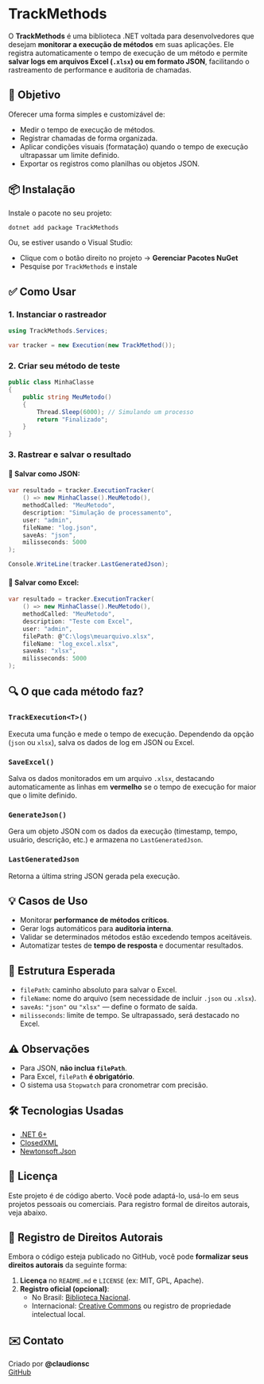 
# TrackMethods

O **TrackMethods** é uma biblioteca .NET voltada para desenvolvedores que desejam **monitorar a execução de métodos** em suas aplicações. Ele registra automaticamente o tempo de execução de um método e permite **salvar logs em arquivos Excel (`.xlsx`) ou em formato JSON**, facilitando o rastreamento de performance e auditoria de chamadas.

## 🧠 Objetivo

Oferecer uma forma simples e customizável de:
- Medir o tempo de execução de métodos.
- Registrar chamadas de forma organizada.
- Aplicar condições visuais (formatação) quando o tempo de execução ultrapassar um limite definido.
- Exportar os registros como planilhas ou objetos JSON.

## 📦 Instalação

Instale o pacote no seu projeto:

```bash
dotnet add package TrackMethods
```

Ou, se estiver usando o Visual Studio:
- Clique com o botão direito no projeto → **Gerenciar Pacotes NuGet**
- Pesquise por `TrackMethods` e instale

## ✅ Como Usar

### 1. **Instanciar o rastreador**

```csharp
using TrackMethods.Services;

var tracker = new Execution(new TrackMethod());
```

### 2. **Criar seu método de teste**

```csharp
public class MinhaClasse
{
    public string MeuMetodo()
    {
        Thread.Sleep(6000); // Simulando um processo
        return "Finalizado";
    }
}
```

### 3. **Rastrear e salvar o resultado**

#### 🔹 Salvar como JSON:

```csharp
var resultado = tracker.ExecutionTracker(
    () => new MinhaClasse().MeuMetodo(),
    methodCalled: "MeuMetodo",
    description: "Simulação de processamento",
    user: "admin",
    fileName: "log.json",
    saveAs: "json",
    milisseconds: 5000
);

Console.WriteLine(tracker.LastGeneratedJson);
```

#### 🔹 Salvar como Excel:

```csharp
var resultado = tracker.ExecutionTracker(
    () => new MinhaClasse().MeuMetodo(),
    methodCalled: "MeuMetodo",
    description: "Teste com Excel",
    user: "admin",
    filePath: @"C:\logs\meuarquivo.xlsx",
    fileName: "log_excel.xlsx",
    saveAs: "xlsx",
    milisseconds: 5000
);
```

## 🔍 O que cada método faz?

### `TrackExecution<T>()`

Executa uma função e mede o tempo de execução. Dependendo da opção (`json` ou `xlsx`), salva os dados de log em JSON ou Excel.

### `SaveExcel()`

Salva os dados monitorados em um arquivo `.xlsx`, destacando automaticamente as linhas em **vermelho** se o tempo de execução for maior que o limite definido.

### `GenerateJson()`

Gera um objeto JSON com os dados da execução (timestamp, tempo, usuário, descrição, etc.) e armazena no `LastGeneratedJson`.

### `LastGeneratedJson`

Retorna a última string JSON gerada pela execução.

## 💡 Casos de Uso

- Monitorar **performance de métodos críticos**.
- Gerar logs automáticos para **auditoria interna**.
- Validar se determinados métodos estão excedendo tempos aceitáveis.
- Automatizar testes de **tempo de resposta** e documentar resultados.

## 📁 Estrutura Esperada

- `filePath`: caminho absoluto para salvar o Excel.
- `fileName`: nome do arquivo (sem necessidade de incluir `.json` ou `.xlsx`).
- `saveAs`: `"json"` ou `"xlsx"` — define o formato de saída.
- `milisseconds`: limite de tempo. Se ultrapassado, será destacado no Excel.

## ⚠️ Observações

- Para JSON, **não inclua `filePath`**.
- Para Excel, `filePath` **é obrigatório**.
- O sistema usa `Stopwatch` para cronometrar com precisão.

## 🛠 Tecnologias Usadas

- [.NET 6+](https://dotnet.microsoft.com/)
- [ClosedXML](https://github.com/ClosedXML/ClosedXML)
- [Newtonsoft.Json](https://www.newtonsoft.com/json)

## 📜 Licença

Este projeto é de código aberto. Você pode adaptá-lo, usá-lo em seus projetos pessoais ou comerciais. Para registro formal de direitos autorais, veja abaixo.

## 📄 Registro de Direitos Autorais

Embora o código esteja publicado no GitHub, você pode **formalizar seus direitos autorais** da seguinte forma:

1. **Licença** no `README.md` e `LICENSE` (ex: MIT, GPL, Apache).
2. **Registro oficial (opcional)**:
   - No Brasil: [Biblioteca Nacional](https://www.bn.gov.br/servicos/direitos-autorais).
   - Internacional: [Creative Commons](https://creativecommons.org/) ou registro de propriedade intelectual local.

## ✉️ Contato

Criado por **@claudionsc**  
[GitHub](https://github.com/claudionsc/TrackMethods)
